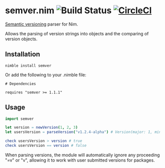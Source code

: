 # semver.nim ![Build Status](https://api.travis-ci.org/euantorano/semver.nim.svg) [![CircleCI](https://circleci.com/gh/euantorano/semver.nim/tree/master.svg?style=svg)](https://circleci.com/gh/euantorano/semver.nim/tree/master)

[Semantic versioning](http://semver.org/) parser for Nim.

Allows the parsing of version strings into objects and the comparing of version objects.

## Installation

```
nimble install semver
```

Or add the following to your .nimble file:

```
# Dependencies

requires "semver >= 1.1.1"
```

## Usage

```nim
import semver

let version = newVersion(1, 2, 3)
let usersVersion = parseVersion("v1.2.4-alpha") # Version(major: 1, minor: 2, patch: 4, build: "alpha", metadata: "")

check usersVersion > version # true
check usersVersion == version # false
```

When parsing versions, the module will automatically ignore any proceeding "=v" or "v", allowing it to work with user submitted versions for packages.
